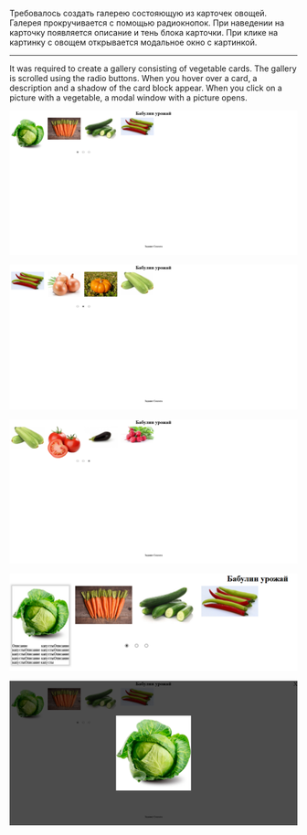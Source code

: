 Требовалось создать галерею состояющую из карточек овощей.
Галерея прокручивается с помощью радиокнопок.
При наведении на карточку появляется описание и тень блока карточки.
При клике на картинку с овощем открывается модальное окно с картинкой.

--------------------------------------------

It was required to create a gallery consisting of vegetable cards. The gallery is scrolled using the radio buttons.
When you hover over a card, a description and a shadow of the card block appear. When you click on a picture with a vegetable, a modal window with a picture opens.

![Рисунок-1](https://github.com/mr-bronzebeard/practice/blob/main/html-css/results-img/image-2-1.png)

![Рисунок-2](https://github.com/mr-bronzebeard/practice/blob/main/html-css/results-img/image-2-2.png)

![Рисунок-3](https://github.com/mr-bronzebeard/practice/blob/main/html-css/results-img/image-2-3.png)

![Рисунок-4](https://github.com/mr-bronzebeard/practice/blob/main/html-css/results-img/image-2-4.png)

![Рисунок-5](https://github.com/mr-bronzebeard/practice/blob/main/html-css/results-img/image-2-5.png)
